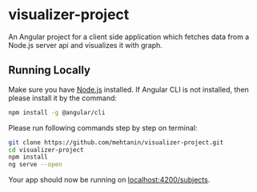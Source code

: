 # visualizer-project
An Angular project for a client side application which fetches data from a Node.js server api and visualizes it with graph.

## Running Locally

Make sure you have [Node.js](http://nodejs.org/) installed. If Angular CLI is not installed, then please install it by the command: 

```sh
npm install -g @angular/cli
```

Please run following commands step by step on terminal:

```sh
git clone https://github.com/mehtanin/visualizer-project.git
cd visualizer-project
npm install
ng serve --open
```

Your app should now be running on [localhost:4200/subjects](http://localhost:4200/subjects/).
